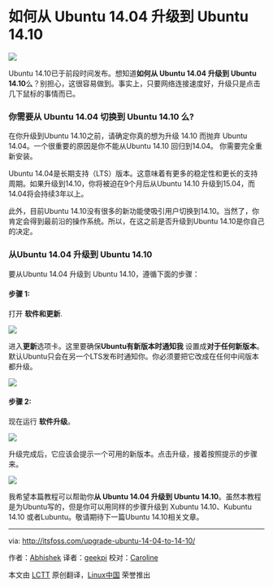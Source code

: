 如何从 Ubuntu 14.04 升级到 Ubuntu 14.10
================================================================================
![](http://itsfoss.itsfoss.netdna-cdn.com/wp-content/uploads/2014/04/Ubuntu_Unicorn_Utopia.jpeg)

Ubuntu 14.10已于前段时间发布。想知道**如何从 Ubuntu 14.04 升级到 Ubuntu 14.10**么？别担心，这很容易做到。事实上，只要网络连接速度好，升级只是点击几下鼠标的事情而已。

### 你需要从 Ubuntu 14.04 切换到 Ubuntu 14.10 么? ###

在你升级到Ubuntu 14.10之前，请确定你真的想为升级 14.10 而抛弃 Ubuntu 14.04。一个很重要的原因是你不能从Ubuntu 14.10 回归到14.04。 你需要完全重新安装。

Ubuntu 14.04是长期支持（LTS）版本。这意味着有更多的稳定性和更长的支持周期。如果升级到14.10，你将被迫在9个月后从Ubuntu 14.10 升级到15.04，而14.04将会持续3年以上。

此外，目前Ubuntu 14.10没有很多的新功能使吸引用户切换到14.10。当然了，你肯定会得到最前沿的操作系统。所以，在这之前是否升级到Ubuntu 14.10是你自己的决定。

### 从Ubuntu 14.04 升级到 Ubuntu 14.10  ###

要从Ubuntu 14.04 升级到 Ubuntu 14.10，遵循下面的步骤：

#### 步骤 1: ####

打开 **软件和更新**.

![](http://itsfoss.itsfoss.netdna-cdn.com/wp-content/uploads/2014/08/Software_Update_Ubuntu.jpeg)

进入**更新**选项卡。这里要确保**Ubuntu有新版本时通知我** 设置成**对于任何新版本**。默认Ubuntu只会在另一个LTS发布时通知你。你必须要把它改成在任何中间版本都升级。

![](http://itsfoss.itsfoss.netdna-cdn.com/wp-content/uploads/2014/08/Upgrade_Ubuntu.png)

#### 步骤 2: ####

现在运行 **软件升级**。

![](http://itsfoss.itsfoss.netdna-cdn.com/wp-content/uploads/2014/04/Ubuntu_Updater.jpg)

升级完成后，它应该会提示一个可用的新版本。点击升级，接着按照提示的步骤来。

![](http://itsfoss.itsfoss.netdna-cdn.com/wp-content/uploads/2014/08/Upgrade_to_Ubuntu_1410.jpeg)

我希望本篇教程可以帮助你**从 Ubuntu 14.04 升级到 Ubuntu 14.10**。虽然本教程是为Ubuntu写的，但是你可以用同样的步骤升级到 Xubuntu 14.10、Kubuntu 14.10 或者Lubuntu。敬请期待下一篇Ubuntu 14.10相关文章。

--------------------------------------------------------------------------------

via: http://itsfoss.com/upgrade-ubuntu-14-04-to-14-10/

作者：[Abhishek][a]
译者：[geekpi](https://github.com/geekpi) 
校对：[Caroline](https://github.com/carolinewuyan)

本文由 [LCTT](https://github.com/LCTT/TranslateProject) 原创翻译，[Linux中国](http://linux.cn/) 荣誉推出

[a]:http://itsfoss.com/author/Abhishek/
